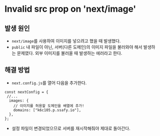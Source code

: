 # Invalid src prop on 'next/image'

## 발생 원인

- `next/image`를 사용하여 이미지를 넣으려고 했을 때 발생했다.
- `public` 내 파일이 아닌, 서버(다른 도메인)의 이미지 파일을 불러와야 해서 발생하는 문제였다. 외부 이미지를 불러올 때 발생하는 에러라고 한다.

## 해결 방법

- `next.config.js`를 열어 다음을 추가한다.

```
const nextConfig = {
 //...
  images: {
    // 이미지를 허용할 도메인을 배열에 추가!
    domains: ["k6c105.p.ssafy.io"],
  },
};
```

- 설정 파일이 변경되었으므로 서버를 재시작해줘야 제대로 돌아간다.
